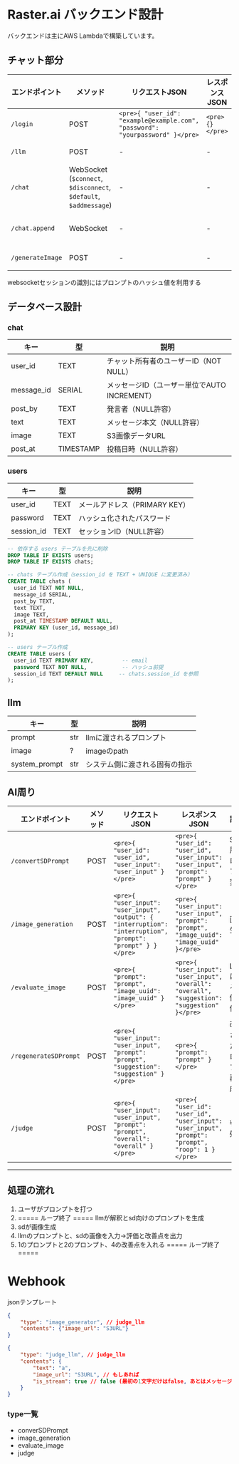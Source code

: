 # Raster.ai バックエンド設計

バックエンドは主にAWS Lambdaで構築しています。

## チャット部分


| エンドポイント | メソッド | リクエストJSON | レスポンスJSON | 備考 |
| --- | --- | --- | --- | --- |
| `/login` | POST | `<pre>{ "user_id": "example@example.com", "password": "yourpassword" }</pre>` | `<pre>{}</pre>` | ログイン |
| `/llm` | POST | - | - | LLMへ問い合わせ |
| `/chat` | WebSocket (`$connect`, `$disconnect`, `$default`, `$addmessage`) | - | - | WebSocket接続に使用 |
| `/chat.append` | WebSocket | - | - | 新たにチャットに追加する |
| `/generateImage` | POST | - | - | 画像生成リクエスト |

websocketセッションの識別にはプロンプトのハッシュ値を利用する

## データベース設計

### chat

| キー         | 型        | 説明                             |
|--------------|-----------|--------------------------------|
| user_id      | TEXT      | チャット所有者のユーザーID（NOT NULL）       |
| message_id   | SERIAL    | メッセージID（ユーザー単位でAUTO INCREMENT） |
| post_by      | TEXT      | 発言者（NULL許容）                    |
| text         | TEXT      | メッセージ本文（NULL許容）                |
| image        | TEXT      | S3画像データURL                     |
| post_at      | TIMESTAMP | 投稿日時（NULL許容）                   |

### users

| キー        | 型    | 説明                            |
|-------------|--------|---------------------------------|
| user_id     | TEXT   | メールアドレス（PRIMARY KEY）  |
| password    | TEXT   | ハッシュ化されたパスワード      |
| session_id  | TEXT   | セッションID（NULL許容）        |


```sql
-- 依存する users テーブルを先に削除
DROP TABLE IF EXISTS users;
DROP TABLE IF EXISTS chats;

-- chats テーブル作成（session_id を TEXT + UNIQUE に変更済み）
CREATE TABLE chats (
  user_id TEXT NOT NULL,
  message_id SERIAL,
  post_by TEXT,
  text TEXT,
  image TEXT,
  post_at TIMESTAMP DEFAULT NULL,
  PRIMARY KEY (user_id, message_id)
);

-- users テーブル作成
CREATE TABLE users (
  user_id TEXT PRIMARY KEY,         -- email
  password TEXT NOT NULL,           -- ハッシュ前提
  session_id TEXT DEFAULT NULL     -- chats.session_id を参照
);

```

## llm

| キー | 型 | 説明 |
| --- | --- | --- |
| prompt | str | llmに渡されるプロンプト |
| image | ? | imageのpath |
| system_prompt | str | システム側に渡される固有の指示 |

## AI周り

| エンドポイント | メソッド | リクエストJSON | レスポンスJSON | 説明 |
| --- | --- | --- | --- | --- |
| `/convertSDPrompt` | POST | `<pre>{ "user_id": "user_id", "user_input": "user_input" }</pre>` | `<pre>{ "user_id": "user_id", "user_input": "user_input", "prompt": "prompt" }</pre>` | SD用プロンプト変換 |
| `/image_generation` | POST | `<pre>{ "user_input": "user_input", "output": { "interruption": "interruption", "prompt": "prompt" } }</pre>` | `<pre>{ "user_input": "user_input", "prompt": "prompt", "image_uuid": "image_uuid" }</pre>` | 画像生成 |
| `/evaluate_image` | POST | `<pre>{ "prompt": "prompt", "image_uuid": "image_uuid" }</pre>` | `<pre>{ "user_input": "user_input", "overall": "overall", "suggestion": "suggestion" }</pre>` | LLMによる画像評価 |
| `/regenerateSDPrompt` | POST | `<pre>{ "user_input": "user_input", "prompt": "prompt", "suggestion": "suggestion" }</pre>` | `<pre>{ "prompt": "prompt" }</pre>` | 改善されたプロンプト再生成 |
| `/judge` | POST | `<pre>{ "user_input": "user_input", "prompt": "prompt", "overall": "overall" }</pre>` | `<pre>{ "user_id": "user_id", "user_input": "user_input", "prompt": "prompt", "roop": 1 }</pre>` | 判定処理 |

---

## 処理の流れ

1. ユーザがプロンプトを打つ
2. ===== ループ終了 =====
llmが解釈とsd向けのプロンプトを生成
3. sdが画像生成
4. llmのプロンプトと、sdの画像を入力→評価と改善点を出力
5. 1のプロンプトと2のプロンプト、4の改善点を入れる
===== ループ終了 =====

# Webhook

jsonテンプレート

```json
{
	"type": "image_generator", // judge_llm
	"contents": {"image_url": "S3URL"}
}
```

```json
{
	"type": "judge_llm", // judge_llm
	"contents": {
		"text": "a",
		"image_url": "S3URL", // もしあれば
		"is_stream": true // false (最初の1文字だけはfalse, あとはメッセージが終了するまでtrue）
	}
}
```

### type一覧

- converSDPrompt
- image_generation
- evaluate_image
- judge
